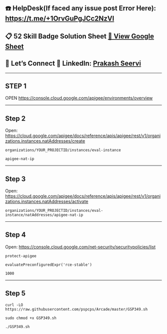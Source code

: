 ## ☎️ HelpDesk(If faced any issue post Error Here): https://t.me/+1OrvGuPgJCc2NzVl
 

## 📋 52 Skill Badge Solution Sheet [📄 View Google Sheet](https://docs.google.com/spreadsheets/d/1UY1yh_xCRGealyBqSAejjkBSdgjqEj5M_XIQmveGJnU/edit?gid=0#gid=0)


## 🔗 Let’s Connect 👤 **LinkedIn**: [Prakash Seervi](https://www.linkedin.com/in/prakashseervi63/)


---

## STEP 1

OPEN https://console.cloud.google.com/apigee/environments/overview

---

## Step 2

Open: https://cloud.google.com/apigee/docs/reference/apis/apigee/rest/v1/organizations.instances.natAddresses/create

```
organizations/YOUR_PROJECTID/instances/eval-instance
```

```
apigee-nat-ip
```
---

## Step 3

Open: https://cloud.google.com/apigee/docs/reference/apis/apigee/rest/v1/organizations.instances.natAddresses/activate 


```
organizations/YOUR_PROJECTID/instances/eval-instance/natAddresses/apigee-nat-ip
```

---

## Step 4

Open: https://console.cloud.google.com/net-security/securitypolicies/list


```
protect-apigee
```


```
evaluatePreconfiguredExpr('rce-stable')
```

```
1000
```

---

## Step 5

```
curl -LO https://raw.githubusercontent.com/pspcps/Arcade/master/GSP349.sh

sudo chmod +x GSP349.sh

./GSP349.sh

```
